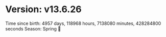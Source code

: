# Version: v13.6.26
Time since birth: 4957 days, 118968 hours, 7138080 minutes, 428284800 seconds
Season: Spring 🌸
